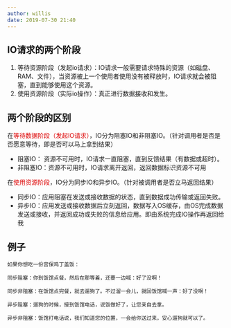 ```yaml
---
author: willis
date: 2019-07-30 21:40
---
```

## IO请求的两个阶段
1. 等待资源阶段（发起io请求）：IO请求一般需要请求特殊的资源（如磁盘、RAM、文件），当资源被上一个使用者使用没有被释放时，IO请求就会被阻塞，直到能够使用这个资源。
2. 使用资源阶段（实际io操作）：真正进行数据接收和发生。

## 两个阶段的区别
在<span style="color: #DD0000" >等待数据阶段（发起IO请求）</span>，IO分为阻塞IO和非阻塞IO。（针对调用者是否是否愿意等待，即是否可以马上拿到结果）

- 阻塞IO： 资源不可用时，IO请求一直阻塞，直到反馈结果（有数据或超时）。
- 非阻塞IO：资源不可用时，IO请求离开返回，返回数据标识资源不可用

在<span style="color: #DD0000" >使用资源阶段</span>，IO分为同步IO和异步IO。（针对被调用者是否立马返回结果）

- 同步IO：应用阻塞在发送或接收数据的状态，直到数据成功传输或返回失败。
- 异步IO：应用发送或接收数据后立刻返回，数据写入OS缓存，由OS完成数据发送或接收，并返回成功或失败的信息给应用。即由系统完成IO操作再返回给我

## 例子

```text
如果你想吃一份宫保鸡丁盖饭： 

同步阻塞：你到饭馆点餐，然后在那等着，还要一边喊：好了没啊！ 

同步非阻塞：在饭馆点完餐，就去遛狗了。不过溜一会儿，就回饭馆喊一声：好了没啊！ 

异步阻塞：遛狗的时候，接到饭馆电话，说饭做好了，让您亲自去拿。 

异步非阻塞：饭馆打电话说，我们知道您的位置，一会给你送过来，安心遛狗就可以了。
```